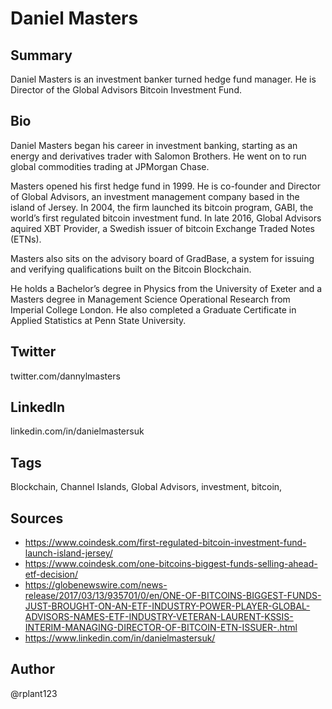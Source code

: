 # Daniel Masters

## Summary
Daniel Masters is an investment banker turned hedge fund manager. He is Director of the Global Advisors Bitcoin Investment Fund.

## Bio
Daniel Masters began his career in investment banking, starting as an energy and derivatives trader with Salomon Brothers. He went on to run global commodities trading at JPMorgan Chase. 

Masters opened his first hedge fund in 1999. He is co-founder and Director of Global Advisors, an investment management company based in the island of Jersey. In 2004, the firm launched its bitcoin program, GABI, the world’s first regulated bitcoin investment fund. In late 2016, Global Advisors aquired XBT Provider, a Swedish issuer of bitcoin Exchange Traded Notes (ETNs). 

Masters also sits on the advisory board of GradBase, a system for issuing and verifying qualifications built on the Bitcoin Blockchain.

He holds a Bachelor’s degree in Physics from the University of Exeter and a Masters degree in Management Science Operational Research from Imperial College London. He also completed a Graduate Certificate in Applied Statistics at Penn State University. 

## Twitter
twitter.com/dannylmasters

## LinkedIn
linkedin.com/in/danielmastersuk

## Tags
Blockchain, Channel Islands, Global Advisors, investment, bitcoin,

## Sources
- https://www.coindesk.com/first-regulated-bitcoin-investment-fund-launch-island-jersey/
- https://www.coindesk.com/one-bitcoins-biggest-funds-selling-ahead-etf-decision/
- https://globenewswire.com/news-release/2017/03/13/935701/0/en/ONE-OF-BITCOINS-BIGGEST-FUNDS-JUST-BROUGHT-ON-AN-ETF-INDUSTRY-POWER-PLAYER-GLOBAL-ADVISORS-NAMES-ETF-INDUSTRY-VETERAN-LAURENT-KSSIS-INTERIM-MANAGING-DIRECTOR-OF-BITCOIN-ETN-ISSUER-.html
- https://www.linkedin.com/in/danielmastersuk/

## Author
@rplant123
